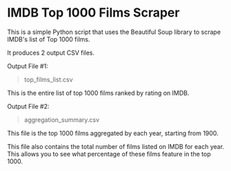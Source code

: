 # IMDB Top 1000 Films Scraper

This is a simple Python script that uses the Beautiful Soup library to scrape IMDB's list of Top 1000 films.

It produces 2 output CSV files.

Output File #1: 

> top_films_list.csv

This is the entire list of top 1000 films ranked by rating on IMDB.

Output File #2: 

>aggregation_summary.csv

This file is the top 1000 films aggregated by each year, starting from 1900.

This file also contains the total number of films listed on IMDB for each year. This allows you to see what percentage
of these films feature in the top 1000.

